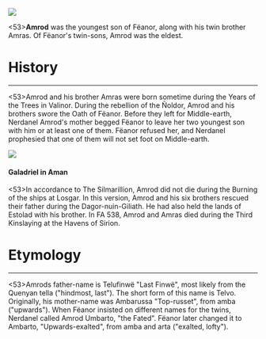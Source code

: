 ![](characters/galadriel/7.jpg)

<53>**Amrod** was the youngest son of Fëanor, along with his twin brother Amras. Of Fëanor's twin-sons, Amrod was the eldest.

# History
---

<53>Amrod and his brother Amras were born sometime during the Years of the Trees in Valinor. During the rebellion of the Ñoldor, Amrod and his brothers swore the Oath of Fëanor. Before they left for Middle-earth, Nerdanel Amrod's mother begged Fëanor to leave her two youngest son with him or at least one of them. Fëanor refused her, and Nerdanel prophesied that one of them will not set foot on Middle-earth.

![](characters/galadriel/2.jpg)

#### Galadriel in Aman

<53>In accordance to The Silmarillion, Amrod did not die during the Burning of the ships at Losgar. In this version, Amrod and his six brothers rescued their father during the Dagor-nuin-Giliath. He had also held the lands of Estolad with his brother. In FA 538, Amrod and Amras died during the Third Kinslaying at the Havens of Sirion.

# Etymology

---

<53>Amrods father-name is Telufinwë "Last Finwë", most likely from the Quenyan tella ("hindmost, last"). The short form of this name is Telvo. Originally, his mother-name was Ambarussa "Top-russet", from amba ("upwards"). When Fëanor insisted on different names for the twins, Nerdanel called Amrod Umbarto, "the Fated". Fëanor later changed it to Ambarto, "Upwards-exalted", from amba and arta ("exalted, lofty").
